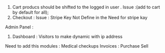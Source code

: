 
1.  Cart producs should be shifted to the logged in user .
	    Issue :(add to cart by default for all);
2.  Checkout : 
        Issue : Stripe Key Not Define in the
        Need for stripe kay


Admin Panel :
1.  Dashboard :
    Visitors to make dynamic with ip address


Need to add this modules :
    Medical checkups
    Invoices :
        Purchase
        Sell